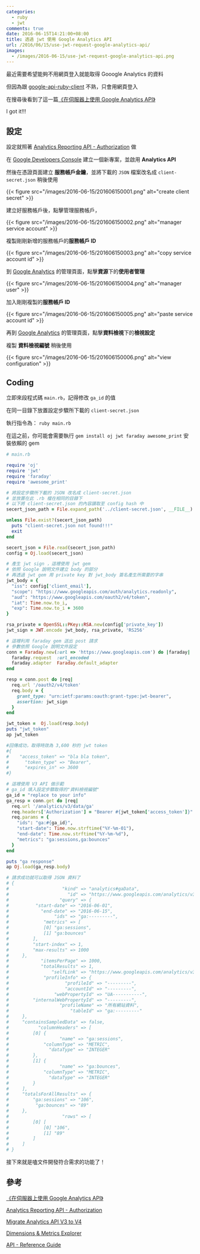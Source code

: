 ```yaml
---
categories:
  - ruby
  - jwt
comments: true
date: 2016-06-15T14:21:00+08:00
title: 透過 jwt 使用 Google Analytics API
url: /2016/06/15/use-jwt-request-google-analytics-api/
images:
  - /images/2016-06-15/use-jwt-request-google-analytics-api.png
---
```


最近需要希望能夠不用網頁登入就能取得 Gooogle Analytics 的資料

但因為跟 [google-api-ruby-client][ref1] 不熟，只會用網頁登入

在搜尋後看到了這一篇[《在伺服器上使用 Google Analytics API》][ref2]

I got it!!!

<!--more-->

## 設定

設定就照著 [Analytics Reporting API - Authorization][ref3] 做

在 [Google Developers Console][ref4] 建立一個新專案，並啟用 **Analytics API**

然後在憑證頁面建立 **服務帳戶金鑰**，並將下載的 `JSON` 檔案改名成 `client-secret.json` 稍後使用

{{< figure src="/images/2016-06-15/201606150001.png" alt="create client secret" >}}

建立好服務帳戶後，點擊管理服務帳戶，

{{< figure src="/images/2016-06-15/201606150002.png" alt="manager service account" >}}

複製剛剛新增的服務帳戶的**服務帳戶 ID**

{{< figure src="/images/2016-06-15/201606150003.png" alt="copy service account id" >}}

到 [Google Analytics][ref5] 的管理頁面，點擊**資源**下的**使用者管理**

{{< figure src="/images/2016-06-15/201606150004.png" alt="manager user" >}}

加入剛剛複製的**服務帳戶 ID**

{{< figure src="/images/2016-06-15/201606150005.png" alt="paste service account id" >}}

再到 [Google Analytics][ref5] 的管理頁面，點擊**資料檢視**下的**檢視設定**

複製 **資料檢視編號** 稍後使用

{{< figure src="/images/2016-06-15/201606150006.png" alt="view configuration" >}}

## Coding

立即來段程式碼 `main.rb`，記得修改 `ga_id` 的值

在同一目錄下放置設定步驟所下載的 `client-secret.json`

執行指令為： `ruby main.rb`

在這之前，你可能會需要執行 `gem install oj jwt faraday awesome_print` 安裝依賴的 gem

```ruby
# main.rb

require 'oj'
require 'jwt'
require 'faraday'
require 'awesome_print'

# 將設定步驟所下載的 JSON 改名成 client-secret.json
# 並放置在此 .rb 檔在相同的目錄下
# 以下將 client-secret.json 的內容讀取至 config hash 中
secert_json_path = File.expand_path('../client-secret.json', __FILE__)

unless File.exist?(secert_json_path)
  puts "client-secret.json not found!!!"
  exit
end

secert_json = File.read(secert_json_path)
config = Oj.load(secert_json)

# 產生 jwt sign ，這裡使用 jwt gem
# 依照 Google 說明文件建立 body 的部分
# 再透過 jwt gem 用 private key 對 jwt_body 簽名產生所需要的字串
jwt_body = {
  "iss": config['client_email'],
  "scope": "https://www.googleapis.com/auth/analytics.readonly",
  "aud": "https://www.googleapis.com/oauth2/v4/token",
  "iat": Time.now.to_i,
  "exp": Time.now.to_i + 3600
}

rsa_private = OpenSSL::PKey::RSA.new(config['private_key'])
jwt_sign = JWT.encode jwt_body, rsa_private, 'RS256'

# 這裡利用 faraday gem 送出 post 請求
# 參數依照 Google 說明文件設定
conn = Faraday.new(:url => 'https://www.googleapis.com') do |faraday|
  faraday.request  :url_encoded
  faraday.adapter  Faraday.default_adapter
end

resp = conn.post do |req|
  req.url '/oauth2/v4/token'
  req.body = {
    grant_type: "urn:ietf:params:oauth:grant-type:jwt-bearer",
    assertion: jwt_sign
  }
end

jwt_token =  Oj.load(resp.body)
puts "jwt_token"
ap jwt_token

#回傳成功，取得時效為 3,600 秒的 jwt token
#{
#    "access_token" => "bla bla token",
#      "token_type" => "Bearer",
#      "expires_in" => 3600
#}

# 這裡使用 V3 API 做示範
# ga_id 填入設定步驟取得的"資料檢視編號"
ga_id = "replace to your info"
ga_resp = conn.get do |req|
  req.url '/analytics/v3/data/ga'
  req.headers['Authorization'] = "Bearer #{jwt_token['access_token']}"
  req.params = {
    "ids": "ga:#{ga_id}",
    "start-date": Time.now.strftime("%Y-%m-01"),
    "end-date": Time.now.strftime("%Y-%m-%d"),
    "metrics": "ga:sessions,ga:bounces"
  }
end

puts "ga response"
ap Oj.load(ga_resp.body)

# 請求成功就可以取得 JSON 資料了
# {
#                    "kind" => "analytics#gaData",
#                      "id" => "https://www.googleapis.com/analytics/v3/data/ga?ids=ga:---------&metrics=ga:sessions,ga:bounces&start-date=2016-06-01&end-date=2016-06-15",
#                   "query" => {
#          "start-date" => "2016-06-01",
#            "end-date" => "2016-06-15",
#                 "ids" => "ga:---------",
#             "metrics" => [
#             [0] "ga:sessions",
#             [1] "ga:bounces"
#         ],
#         "start-index" => 1,
#         "max-results" => 1000
#     },
#            "itemsPerPage" => 1000,
#            "totalResults" => 1,
#                "selfLink" => "https://www.googleapis.com/analytics/v3/data/ga?ids=ga:---------&metrics=ga:sessions,ga:bounces&start-date=2016-06-01&end-date=2016-06-15",
#             "profileInfo" => {
#                     "profileId" => "---------",
#                     "accountId" => "---------",
#                 "webPropertyId" => "UA-----------",
#         "internalWebPropertyId" => "---------",
#                   "profileName" => "所有網站資料",
#                       "tableId" => "ga:---------"
#     },
#     "containsSampledData" => false,
#           "columnHeaders" => [
#         [0] {
#                   "name" => "ga:sessions",
#             "columnType" => "METRIC",
#               "dataType" => "INTEGER"
#         },
#         [1] {
#                   "name" => "ga:bounces",
#             "columnType" => "METRIC",
#               "dataType" => "INTEGER"
#         }
#     ],
#     "totalsForAllResults" => {
#         "ga:sessions" => "106",
#          "ga:bounces" => "89"
#     },
#                    "rows" => [
#         [0] [
#             [0] "106",
#             [1] "89"
#         ]
#     ]
# }
```

接下來就是嗑文件開發符合需求的功能了！

## 參考

[《在伺服器上使用 Google Analytics API》][ref2]

[Analytics Reporting API - Authorization][ref3]

[Migrate Analytics API V3 to V4][ref6]

[Dimensions & Metrics Explorer][ref7]

[API - Reference Guide][ref8]

[ref1]: https://github.com/google/google-api-ruby-client
[ref2]: https://zespia.tw/blog/2014/07/28/use-google-analytics-api-on-server/
[ref3]: https://developers.google.com/analytics/devguides/reporting/core/v4/authorization
[ref4]: https://console.developers.google.com/
[ref5]: https://analytics.google.com
[ref6]: https://developers.google.com/analytics/devguides/reporting/core/v4/migration
[ref7]: https://developers.google.com/analytics/devguides/reporting/core/dimsmets
[ref8]: https://developers.google.com/analytics/devguides/reporting/core/v3/reference